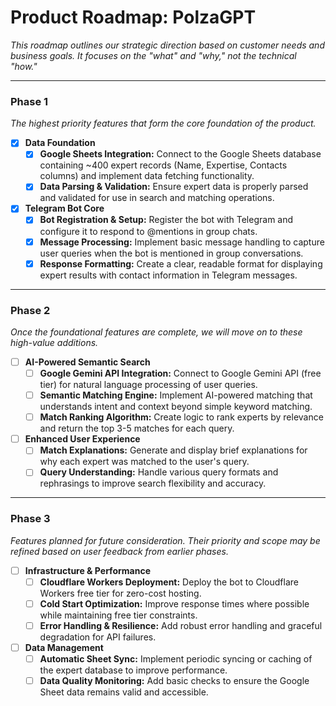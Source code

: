 # Product Roadmap: PolzaGPT

_This roadmap outlines our strategic direction based on customer needs and business goals. It focuses on the "what" and "why," not the technical "how."_

---

### Phase 1

_The highest priority features that form the core foundation of the product._

- [x] **Data Foundation**
  - [x] **Google Sheets Integration:** Connect to the Google Sheets database containing ~400 expert records (Name, Expertise, Contacts columns) and implement data fetching functionality.
  - [x] **Data Parsing & Validation:** Ensure expert data is properly parsed and validated for use in search and matching operations.

- [x] **Telegram Bot Core**
  - [x] **Bot Registration & Setup:** Register the bot with Telegram and configure it to respond to @mentions in group chats.
  - [x] **Message Processing:** Implement basic message handling to capture user queries when the bot is mentioned in group conversations.
  - [x] **Response Formatting:** Create a clear, readable format for displaying expert results with contact information in Telegram messages.

---

### Phase 2

_Once the foundational features are complete, we will move on to these high-value additions._

- [ ] **AI-Powered Semantic Search**
  - [ ] **Google Gemini API Integration:** Connect to Google Gemini API (free tier) for natural language processing of user queries.
  - [ ] **Semantic Matching Engine:** Implement AI-powered matching that understands intent and context beyond simple keyword matching.
  - [ ] **Match Ranking Algorithm:** Create logic to rank experts by relevance and return the top 3-5 matches for each query.

- [ ] **Enhanced User Experience**
  - [ ] **Match Explanations:** Generate and display brief explanations for why each expert was matched to the user's query.
  - [ ] **Query Understanding:** Handle various query formats and rephrasings to improve search flexibility and accuracy.

---

### Phase 3

_Features planned for future consideration. Their priority and scope may be refined based on user feedback from earlier phases._

- [ ] **Infrastructure & Performance**
  - [ ] **Cloudflare Workers Deployment:** Deploy the bot to Cloudflare Workers free tier for zero-cost hosting.
  - [ ] **Cold Start Optimization:** Improve response times where possible while maintaining free tier constraints.
  - [ ] **Error Handling & Resilience:** Add robust error handling and graceful degradation for API failures.

- [ ] **Data Management**
  - [ ] **Automatic Sheet Sync:** Implement periodic syncing or caching of the expert database to improve performance.
  - [ ] **Data Quality Monitoring:** Add basic checks to ensure the Google Sheet data remains valid and accessible.
